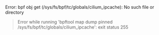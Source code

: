 Error: bpf obj get (/sys/fs/bpf/tc/globals/cilium_ipcache): No such file or directory
> Error while running 'bpftool map dump pinned /sys/fs/bpf/tc/globals/cilium_ipcache':  exit status 255

